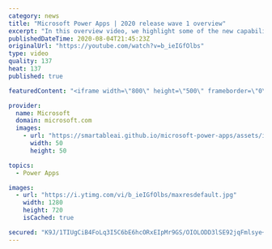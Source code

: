 ```yaml
---
category: news
title: "Microsoft Power Apps | 2020 release wave 1 overview"
excerpt: "In this overview video, we highlight some of the new capabilities included in the latest update to Microsoft Power Apps.      Here are the capabilities covered:     UI enhancements       • Save is always visible       • Chart formatting  Grid user experience enhancements       • Conditional search  "
publishedDateTime: 2020-08-04T21:45:23Z
originalUrl: "https://youtube.com/watch?v=b_ieIGfOlbs"
type: video
quality: 137
heat: 137
published: true

featuredContent: "<iframe width=\"800\" height=\"500\" frameborder=\"0\" src=\"https://www.youtube.com/embed/b_ieIGfOlbs\" allow=\"accelerometer; autoplay; encrypted-media; gyroscope; picture-in-picture\" allowfullscreen></iframe>"

provider:
  name: Microsoft
  domain: microsoft.com
  images:
    - url: "https://smartableai.github.io/microsoft-power-apps/assets/images/organizations/microsoft.com-50x50.jpg"
      width: 50
      height: 50

topics:
  - Power Apps

images:
  - url: "https://i.ytimg.com/vi/b_ieIGfOlbs/maxresdefault.jpg"
    width: 1280
    height: 720
    isCached: true

secured: "K9J/1TIUgCiB4FoLq3I5C6bE6hcORxEIpMr9GS/OIOLODD3lSE92jqFmlsye+NUNeU4hWVV7fV1cuQFLq7uszEVMwnRHxqmmIjaSKDEWMeLUbWHxHED0a0EhPjB5z99HCqBw4AzYLIwQrG7BpsmDg+oYoqvUIC1kjuygaRw3JmHm4+jcnUjZbroCtL8n7HG7HkAt9SSURPMj7dNVJm5Dzf81W4n6baX0BqViJ8UNWIkhubsV4X+QaDtXyImQO8ye0h1yToveCffw1Lm7QgUWzurYImSoNrb39ARCFMQVIynId2km/ro0T0SHzxjjnv/jbVYF6WCLPqmKEmBUTwKzCBerYwgXi3DvgQdNt05dfy2GAbittPM12x7VTVL1Qe8/3me/rN4RF6hjmZkxYGUQu2TokMhja/UbWUXEPlsiOjrNaqb0h82eaY+E/A2ZwAj+;2pPn+io08/ORmIoQ7fy4LQ=="
---
```


